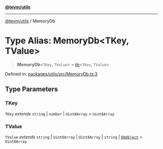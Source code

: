 [**@tevm/utils**](../README.md)

***

[@tevm/utils](../globals.md) / MemoryDb

# Type Alias: MemoryDb\<TKey, TValue\>

> **MemoryDb**\<`TKey`, `TValue`\> = [`Db`](../interfaces/Db.md)\<`TKey`, `TValue`\>

Defined in: [packages/utils/src/MemoryDb.ts:3](https://github.com/evmts/compiler/blob/main/packages/utils/src/MemoryDb.ts#L3)

## Type Parameters

### TKey

`TKey` *extends* `string` \| `number` \| `Uint8Array` = `Uint8Array`

### TValue

`TValue` *extends* `string` \| `Uint8Array` \| `Uint8Array` \| `string` \| [`DbObject`](DbObject.md) = `Uint8Array`
